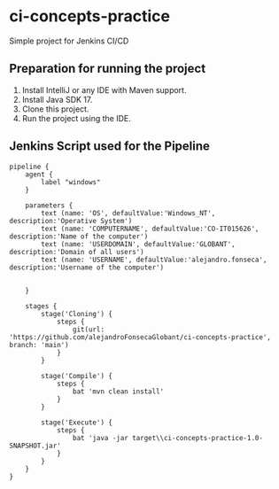 # ci-concepts-practice
Simple project for Jenkins CI/CD

## Preparation for running the project
1. Install IntelliJ or any IDE with Maven support.
2. Install Java SDK 17.
3. Clone this project.
4. Run the project using the IDE.

## Jenkins Script used for the Pipeline
```
pipeline {
    agent {
        label "windows"
    }
    
    parameters {
        text (name: 'OS', defaultValue:'Windows_NT', description:'Operative System')
        text (name: 'COMPUTERNAME', defaultValue:'CO-IT015626', description:'Name of the computer')
        text (name: 'USERDOMAIN', defaultValue:'GLOBANT', description:'Domain of all users')
        text (name: 'USERNAME', defaultValue:'alejandro.fonseca', description:'Username of the computer')


    }

    stages {
        stage('Cloning') {
            steps {
                git(url: 'https://github.com/alejandroFonsecaGlobant/ci-concepts-practice', branch: 'main')
            }
        }

        stage('Compile') {
            steps {
                bat 'mvn clean install'
            }
        }

        stage('Execute') {
            steps {
                bat 'java -jar target\\ci-concepts-practice-1.0-SNAPSHOT.jar'
            }
        }
    }
}
```
